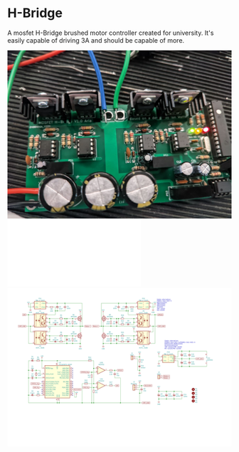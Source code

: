 # H-Bridge
A mosfet H-Bridge brushed motor controller created for university. It's easily capable of driving 3A and should be capable of more.

![Photo1](Images/Photo1.jpg)
![H-Bridge-Assembly](Images/H-Bridge-Assembly.pdf)
![Schematic](Images/Schematic.svg)